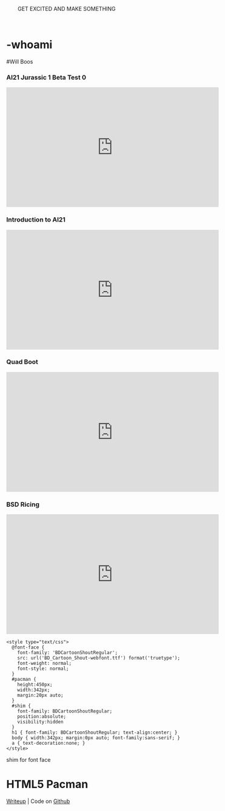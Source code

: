 <head>
    <style>
        .resBg {
            padding: 30px;
            background: url(image-asset.jpeg) no-repeat center center fixed; 
  -webkit-background-size: cover;
  -moz-background-size: cover;
  -o-background-size: cover;
  background-size: cover;
        }
    </style>
</head>
<body>
    <div class="resBg">GET EXCITED AND MAKE SOMETHING</div>
</body>


# -whoami 
#Will Boos


### AI21 Jurassic 1 Beta Test 0

<iframe width="560" height="315" src="https://www.youtube.com/embed/3I5qr1ej1Xs" frameborder="0" allow="autoplay; encrypted-media" allowfullscreen></iframe>



### Introduction to AI21

<iframe width="560" height="315" src="https://www.youtube.com/embed/RD0a7BCXgOQ" frameborder="0" allow="autoplay; encrypted-media" allowfullscreen></iframe>



### Quad Boot

<iframe width="560" height="315" src="https://www.youtube.com/embed/X3cLAE7X10Q" frameborder="0" allow="autoplay; encrypted-media" allowfullscreen></iframe> 



### BSD Ricing

<iframe width="560" height="315" src="https://www.youtube.com/embed/F79bFRoAGpg" frameborder="0" allow="autoplay; encrypted-media" allowfullscreen></iframe> 






<!DOCTYPE html>
<html>
  <head>
    <meta charset="utf-8" />
    <title>HTML5 Pacman</title>
    
    <style type="text/css">
      @font-face {
	    font-family: 'BDCartoonShoutRegular';
        src: url('BD_Cartoon_Shout-webfont.ttf') format('truetype');
	    font-weight: normal;
	    font-style: normal;
      }
      #pacman {
        height:450px;
        width:342px;
        margin:20px auto;
      }
      #shim { 
        font-family: BDCartoonShoutRegular; 
        position:absolute;
        visibility:hidden
      }
      h1 { font-family: BDCartoonShoutRegular; text-align:center; }
      body { width:342px; margin:0px auto; font-family:sans-serif; }
      a { text-decoration:none; }
    </style>

</head>

<body>
  
  <div id="shim">shim for font face</div>

  <h1>HTML5 Pacman</h1>

  <a href="http://arandomurl.com/">Writeup</a> |
  Code on <a href="http://arandomurl.com/">Github</a>

  <div id="pacman"></div>
  <script src="pacman.js"></script>
  <script src="modernizr-1.5.min.js"></script>

  <script>

    var el = document.getElementById("pacman");

    if (Modernizr.canvas && Modernizr.localstorage && 
        Modernizr.audio && (Modernizr.audio.ogg || Modernizr.audio.mp3)) {
      window.setTimeout(function () { PACMAN.init(el, "./"); }, 0);
    } else { 
      el.innerHTML = "Sorry, needs a decent browser<br /><small>" + 
        "(firefox 3.6+, Chrome 4+, Opera 10+ and Safari 4+)</small>";
    }
  </script>

</body>
</html>
